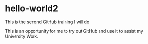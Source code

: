 # hello-world2
This is the second GitHub training I will do

This is an opportunity for me to try out GitHub and use it to assist my University Work.
